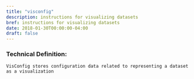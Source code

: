 ```yaml
---
title: "visconfig"
description: instructions for visualizing datasets
bref: instructions for visualizing datasets
date: 2018-01-30T00:00:00-04:00
draft: false
---
```


### Technical Definition:
```
VisConfig stores configuration data related to representing a dataset as a visualization
```

